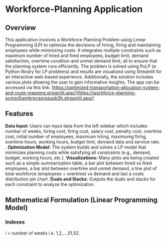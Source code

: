 # Workforce-Planning Application

## Overview
This application involves a Workforce Planning Problem using Linear Programming (LP) to optimize the decisions of hiring, firing and maintaining employees while minimizing costs. It integrates multiple constraints such as maximum number of hired and fired employees, budget limit, demand satisfaction, overtime condition and unmet demand limit, all to ensure that the planning system runs efficiently. The problem is solved using PuLP (a Python library for LP problems) and results are visualized using Streamlit for an interactive web-based experience. Additionally, the solution includes various plots allowing the user to gain informative insights. The app can be accessed via this link: [https://optimized-transportation-allocation-system-and-route-mapping.streamlit.app/](https://workforce-planning-scmzo5wmkrecgorpzupb3h.streamlit.app/)

## Features
**Data Input:** Users can input data from the left sidebar which includes number of weeks, hiring cost, firing cost, salary cost, penalty cost, overtime cost, initial number of employees, maximum hiring, maximumg firing, overtime hours, working hours, budget limit, demand data and service rate. .
**Optimization Model:** The system builds and solves a LP model that minimizes planning costs while satisfying all constraints (e.g., demand, budget, working hours, etc.).
**Visualizations:** Many plots are being created such as a simple summarization table, a bar plot between hired vs fired employees, a bar plot between overtime and unmet demand, a line plot of total workforce (employees + overtime) vs demand and last a costs distribution pie chart.
**Duals and Slacks:** Outputs the duals and slacks for each constraint to analyze the optimization.

## Mathematical Formulation (Linear Programming Model)

### Indexes
i = number of weeks i.e. 1,2,...,51,52.
